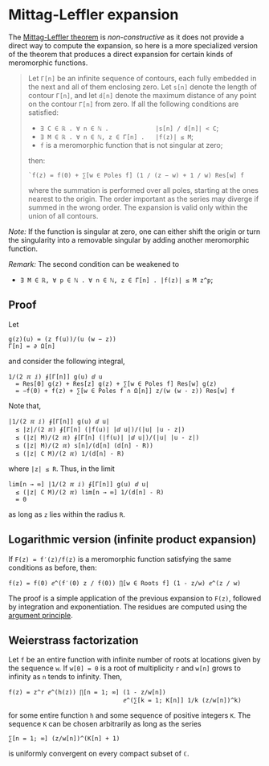 # Mittag-Leffler expansion

The [Mittag-Leffler theorem][thm] is *non-constructive* as it does not provide
a direct way to compute the expansion, so here is a more specialized version
of the theorem that produces a direct expansion for certain kinds of
meromorphic functions.

[thm]: https://en.wikipedia.org/wiki/Mittag-Leffler%27s_theorem

> Let `Γ[n]` be an infinite sequence of contours, each fully embedded in the
> next and all of them enclosing zero.  Let `s[n]` denote the length of
> contour `Γ[n]`, and let `d[n]` denote the maximum distance of any point on
> the contour `Γ[n]` from zero.  If all the following conditions are
> satisfied:
>
>   - `∃ C ∈ ℝ . ∀ n ∈ ℕ .             |s[n] / d[n]| < C`;
>   - `∃ M ∈ ℝ . ∀ n ∈ ℕ, z ∈ Γ[n] .   |f(z)| ≤ M`;
>   - `f` is a meromorphic function that is not singular at zero;
>
> then:
>
>     `f(z) = f(0) + ∑[w ∈ Poles f] (1 / (z − w) + 1 / w) Res[w] f
>
> where the summation is performed over all poles, starting at the ones
> nearest to the origin.  The order important as the series may diverge if
> summed in the wrong order.  The expansion is valid only within the union of
> all contours.

*Note:* If the function is singular at zero, one can either shift the origin or
turn the singularity into a removable singular by adding another meromorphic
function.

*Remark:* The second condition can be weakened to

  - `∃ M ∈ ℝ, ∀ p ∈ ℕ . ∀ n ∈ ℕ, z ∈ Γ[n] . |f(z)| ≤ M z^p`;

## Proof

Let

    g(z)(u) = (z f(u))/(u (w − z))
    Γ[n] = ∂ Ω[n]

and consider the following integral,

    1/(2 ℼ ⅈ) ∮[Γ[n]] g(u) ⅆ u
      = Res[0] g(z) + Res[z] g(z) + ∑[w ∈ Poles f] Res[w] g(z)
      = −f(0) + f(z) + ∑[w ∈ Poles f ∩ Ω[n]] z/(w (w - z)) Res[w] f

Note that,

    |1/(2 ℼ ⅈ) ∮[Γ[n]] g(u) ⅆ u|
      ≤ |z|/(2 ℼ) ∮[Γ[n] (|f(u)| |ⅆ u|)/(|u| |u - z|)
      ≤ (|z| M)/(2 ℼ) ∮[Γ[n] (|f(u)| |ⅆ u|)/(|u| |u - z|)
      ≤ (|z| M)/(2 ℼ) s[n]/(d[n] (d[n] - R))
      ≤ (|z| C M)/(2 ℼ) 1/(d[n] - R)

where `|z| ≤ R`.  Thus, in the limit

    lim[n → ∞] |1/(2 ℼ ⅈ) ∮[Γ[n]] g(u) ⅆ u|
      ≤ (|z| C M)/(2 ℼ) lim[n → ∞] 1/(d[n] - R)
      = 0

as long as `z` lies within the radius `R`.

## Logarithmic version (infinite product expansion)

If `F(z) = f′(z)/f(z)` is a meromorphic function satisfying the same
conditions as before, then:

    f(z) = f(0) ⅇ^(f′(0) z / f(0)) ∏[w ∈ Roots f] (1 - z/w) ⅇ^(z / w)

The proof is a simple application of the previous expansion to `F(z)`,
followed by integration and exponentiation.  The residues are computed using
the [argument principle](https://en.wikipedia.org/wiki/Argument_principle).

## Weierstrass factorization

Let `f` be an entire function with infinite number of roots at locations given
by the sequence `w`.  If `w[0] = 0` is a root of multiplicity `r` and `w[n]`
grows to infinity as `n` tends to infinity.  Then,

    f(z) = z^r ⅇ^(h(z)) ∏[n = 1; ∞] (1 - z/w[n])
                                    ⅇ^(∑[k = 1; K[n]] 1/k (z/w[n])^k)

for some entire function `h` and some sequence of positive integers `K`.  The
sequence `K` can be chosen arbitrarily as long as the series

    ∑[n = 1; ∞] (z/w[n])^(K[n] + 1)

is uniformly convergent on every compact subset of `ℂ`.

